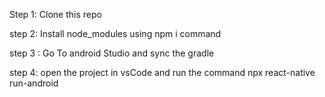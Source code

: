 Step 1: Clone this repo

step 2: Install node_modules using npm i command

step 3 : Go To android Studio and sync the gradle

step 4: open the project in vsCode and run the command npx react-native run-android
